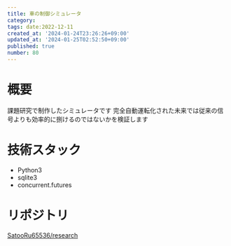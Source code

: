 ```yaml
---
title: 車の制御シミュレータ
category:
tags: date:2022-12-11
created_at: '2024-01-24T23:26:26+09:00'
updated_at: '2024-01-25T02:52:50+09:00'
published: true
number: 80
---
```


# 概要
課題研究で制作したシミュレータです
完全自動運転化された未来では従来の信号よりも効率的に捌けるのではないかを検証します

# 技術スタック
- Python3
- sqlite3
- concurrent.futures

# リポジトリ
[SatooRu65536/research](https://github.com/SatooRu65536/research)

